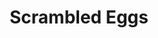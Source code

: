 ---
title: Scrambled Eggs
meal: breakfast
image: scrambled-eggs.jpg
description: Fluffy scrambled eggs cooked to perfection with butter.
badge: Healthy
difficulty: intermediate
restrictions: 
  - vegetarian
tags:
  - protein
  - quick
  - healthy
ingredients:
  - 6 eggs
  - 1 Tbsp butter
instructions:
  - Heat a pan at medium.
  - Add 1 Tbsp butter to the pan.
  - Crack six eggs into a bowl.
  - Whisk eggs.
  - Pour all of the eggs into the pan.
  - Stir until fully cooked.
---